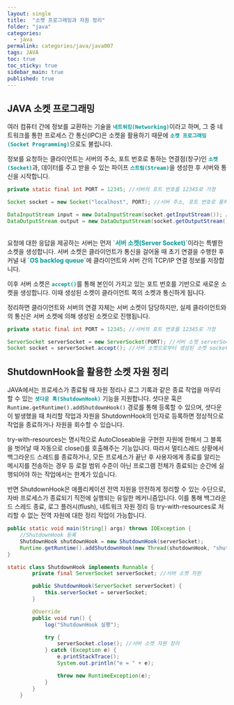 ```yaml
---
layout: single
title:  "소켓 프로그래밍과 자원 정리"
folder: "java"
categories:
  - java
permalink: categories/java/java007
tags: JAVA
toc: true
toc_sticky: true
sidebar_main: true
published: true
---
```


## JAVA 소켓 프로그래밍
여러 컴퓨터 간에 정보를 교환하는 기술을 <span style="color: rgb(3, 150, 150); font-weight: bold;">`네트워킹(Networking)`</span>이라고 하며, 그 중 네트워크를 통한 프로세스 간 통신(IPC)은 소켓을 활용하기 때문에 <span style="color: rgb(3, 150, 150); font-weight: bold;">`소켓 프로그래밍(Socket Programming)`</span>으로도 불립니다.

정보를 요청하는 클라이언트는 서버의 주소, 포트 번호로 통하는 연결점(창구)인 <span style="color: rgb(3, 150, 150); font-weight: bold;">`소켓(Socket)`</span>과, 데이터를 주고 받을 수 있는 파이프 <span style="color: rgb(3, 150, 150); font-weight: bold;">`스트림(Stream)`</span>을 생성한 후 서버와 통신을 시작합니다.

```java
private static final int PORT = 12345; //서버의 포트 번호를 12345로 가정

Socket socket = new Socket("localhost", PORT); //서버 주소, 포트 번호로 통하는 연결점 socket

DataInputStream input = new DataInputStream(socket.getInputStream()); //입력 스트림
DataOutputStream output = new DataOutputStream(socket.getOutputStream()); //출력 스트림
```

<br>
요청에 대한 응답을 제공하는 서버는 먼저 <span style="color: rgb(3, 150, 150); font-weight: bold;">`서버 소켓(Server Socket)`</span>이라는 특별한 소켓을 생성합니다. 서버 소켓은 클라이언트가 통신을 걸어올 때 초기 연결을 수행한 후 커널 내 <span style="color: rgb(3, 150, 150); font-weight: bold;">`OS backlog queue`</span>에 클라이언트와 서버 간의 TCP/IP 연결 정보를 저장합니다.

이후 서버 소켓은 <span style="color: rgb(3, 150, 150); font-weight: bold;">`accept()`</span>를 통해 본인이 가지고 있는 포트 번호를 기반으로 새로운 소켓을 생성합니다. 이때 생성된 소켓이 클라이언트 쪽의 소켓과 통신하게 됩니다.

정리하면 클라이언트와 서버의 연결 자체는 서버 소켓이 담당하지만, 실제 클라이언트와의 통신은 서버 소켓에 의해 생성된 소켓으로 진행됩니다.

```java
private static final int PORT = 12345; //서버의 포트 번호를 12345로 가정

ServerSocket serverSocket = new ServerSocket(PORT); //서버 소켓 serverSocket 생성
Socket socket = serverSocket.accept(); //서버 소켓으로부터 생성된 소켓 socket
```

## ShutdownHook을 활용한 소켓 자원 정리
JAVA에서는 프로세스가 종료될 때 자원 정리나 로그 기록과 같은 종료 작업을 마무리 할 수 있는 <span style="color: rgb(3, 150, 150); font-weight: bold;">`셧다운 훅(ShutdownHook)`</span> 기능을 지원합니다. 셧다운 훅은 `Runtime.getRuntime().addShutdownHook()` 경로를 통해 등록할 수 있으며, 셧다운이 발생했을 때 처리할 작업과 자원을 ShutdownHook의 인자로 등록하면 정상적으로 작업을 종료하거나 자원을 회수할 수 있습니다.

try-with-resources는 명시적으로 AutoCloseable을 구현한 자원에 한해서 그 블록을 벗어날 때 자동으로 close()를 호출해주는 기능입니다. 따라서 멀티스레드 상황에서 백그라운드 스레드를 종료하거나, 모든 프로세스가 끝난 후 사용자에게 종료를 알리는 메시지를 전송하는 경우 등 로컬 범위 수준이 아닌 프로그램 전체가 종료되는 순간에 실행되어야 하는 작업에서는 한계가 있습니다.

반면 ShutdownHook은 애플리케이션 전역 자원을 안전하게 정리할 수 있는 수단으로, 자바 프로세스가 종료되기 직전에 실행되는 유일한 메커니즘입니다. 이를 통해 백그라운드 스레드 종료, 로그 플러시(flush), 네트워크 자원 정리 등 try-with-resources로 처리할 수 없는 전역 자원에 대한 정리 작업이 가능합니다.

```java
public static void main(String[] args) throws IOException {
    //ShutdownHook 등록
    ShutdownHook shutdownHook = new ShutdownHook(serverSocket);
    Runtime.getRuntime().addShutdownHook(new Thread(shutdownHook, "shutdown"));
}

static class ShutdownHook implements Runnable {
        private final ServerSocket serverSocket; //서버 소켓 자원

        public ShutdownHook(ServerSocket serverSocket) {
            this.serverSocket = serverSocket;
        }

        @Override
        public void run() {
            log("ShutdownHook 실행");

            try {
                serverSocket.close(); //서버 소켓 자원 정리
            } catch (Exception e) {
                e.printStackTrace();
                System.out.println("e = " + e);

                throw new RuntimeException(e);
            }
        }
    }
```